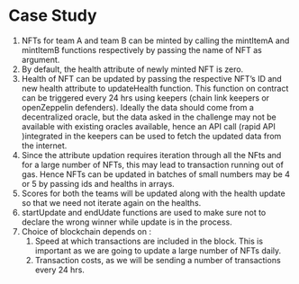 # Case Study

1. NFTs for team A and team B can be minted by calling the mintItemA and mintItemB functions respectively by passing the name of NFT as argument.
2. By default, the health attribute of newly minted NFT is zero. 
3. Health of NFT can be updated by passing the respective NFT’s ID and new health attribute to updateHealth function. This function on contract can be triggered every 24 hrs using keepers (chain link keepers or openZeppelin defenders). Ideally the data should come from a decentralized oracle, but the data asked in the challenge may not be available with existing oracles available, hence an API call (rapid API )integrated in the keepers can be used to fetch the updated data from the internet.
4. Since the attribute updation requires iteration through all the NFts and for a large number of NFTs, this may lead to transaction running out of gas. Hence NFTs can be updated in batches of small numbers may be 4 or 5 by passing ids and healths in arrays. 
5. Scores for both the teams will be updated along with the health update so that we need not iterate again on the healths.
6. startUpdate and endUdate functions are used to make sure not to declare the wrong winner while update is in the process.
7. Choice of blockchain depends on :
	1. Speed at which transactions are included in the block. This is important as we are going to update a large number of NFTs daily.
	2. Transaction costs, as we will be sending a number of transactions every 24 hrs. 
